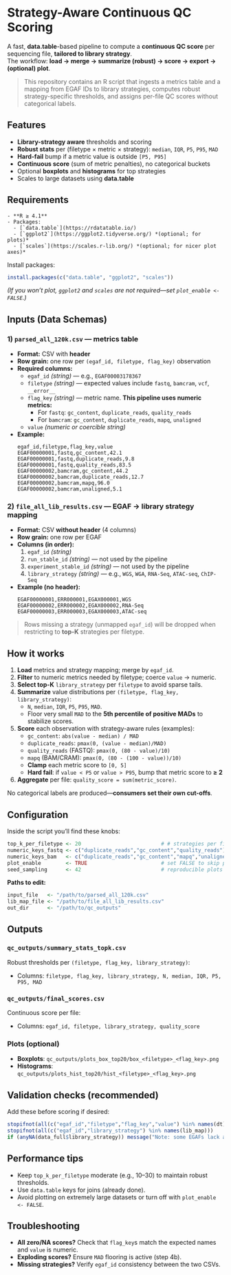 # Strategy-Aware Continuous QC Scoring

A fast, **data.table**-based pipeline to compute a **continuous QC score** per sequencing file, **tailored to library strategy**.  
The workflow: **load → merge → summarize (robust) → score → export → (optional) plot**.

> This repository contains an R script that ingests a metrics table and a mapping from EGAF IDs to library strategies, computes robust strategy-specific thresholds, and assigns per-file QC scores without categorical labels.

## Features

- **Library-strategy aware** thresholds and scoring
- **Robust stats** per (filetype × metric × strategy): `median`, `IQR`, `P5`, `P95`, `MAD`
- **Hard-fail** bump if a metric value is outside `[P5, P95]`
- **Continuous score** (sum of metric penalties), no categorical buckets
- Optional **boxplots** and **histograms** for top strategies
- Scales to large datasets using **data.table**


## Requirements
```
- **R ≥ 4.1**
- Packages:
  - [`data.table`](https://rdatatable.io/)
  - [`ggplot2`](https://ggplot2.tidyverse.org/) *(optional; for plots)*
  - [`scales`](https://scales.r-lib.org/) *(optional; for nicer plot axes)*
```
Install packages:

```r
install.packages(c("data.table", "ggplot2", "scales"))
```

 *(If you won’t plot, `ggplot2` and `scales` are not required—set `plot_enable <- FALSE`.)*

## Inputs (Data Schemas)

### 1) `parsed_all_120k.csv` — **metrics table**
- **Format:** CSV with **header**
- **Row grain:** one row per `(egaf_id, filetype, flag_key)` observation
- **Required columns:**
  - `egaf_id` *(string)* — e.g., `EGAF00003178367`
  - `filetype` *(string)* — expected values include `fastq`, `bamcram`, `vcf`, `__error__`
  - `flag_key` *(string)* — metric name. **This pipeline uses numeric metrics:**
    - For `fastq`: `gc_content`, `duplicate_reads`, `quality_reads`
    - For `bamcram`: `gc_content`, `duplicate_reads`, `mapq`, `unaligned`
  - `value` *(numeric or coercible string)*
- **Example:**
  ```csv
  egaf_id,filetype,flag_key,value
  EGAF00000001,fastq,gc_content,42.1
  EGAF00000001,fastq,duplicate_reads,9.8
  EGAF00000001,fastq,quality_reads,83.5
  EGAF00000002,bamcram,gc_content,44.2
  EGAF00000002,bamcram,duplicate_reads,12.7
  EGAF00000002,bamcram,mapq,96.0
  EGAF00000002,bamcram,unaligned,5.1
  ```

### 2) `file_all_lib_results.csv` — **EGAF → library strategy mapping**
- **Format:** CSV **without header** (4 columns)
- **Row grain:** one row per EGAF
- **Columns (in order):**
  1. `egaf_id` *(string)*
  2. `run_stable_id` *(string)* — not used by the pipeline
  3. `experiment_stable_id` *(string)* — not used by the pipeline
  4. `library_strategy` *(string)* — e.g., `WGS`, `WGA`, `RNA-Seq`, `ATAC-seq`, `ChIP-Seq`
- **Example (no header):**
  ```csv
  EGAF00000001,ERR000001,EGAX000001,WGS
  EGAF00000002,ERR000002,EGAX000002,RNA-Seq
  EGAF00000003,ERR000003,EGAX000003,ATAC-seq
  ```

> Rows missing a strategy (unmapped `egaf_id`) will be dropped when restricting to **top-K** strategies per filetype.


## How it works

1. **Load** metrics and strategy mapping; merge by `egaf_id`.
2. **Filter** to numeric metrics needed by filetype; coerce `value` → numeric.
3. **Select top-K** `library_strategy` per `filetype` to avoid sparse tails.
4. **Summarize** value distributions per `(filetype, flag_key, library_strategy)`:
   - `N`, `median`, `IQR`, `P5`, `P95`, `MAD`.
   - Floor very small `MAD` to the **5th percentile of positive MADs** to stabilize scores.
5. **Score** each observation with strategy-aware rules (examples):
   - `gc_content`: `abs(value - median) / MAD`
   - `duplicate_reads`: `pmax(0, (value - median)/MAD)`
   - `quality_reads` (FASTQ): `pmax(0, (80 - value)/10)`
   - `mapq` (BAM/CRAM): `pmax(0, (80 - (100 - value))/10)`
   - **Clamp** each metric score to `[0, 5]`
   - **Hard fail**: if `value < P5` or `value > P95`, bump that metric score to **≥ 2**
6. **Aggregate** per file: `quality_score = sum(metric_score)`.

No categorical labels are produced—**consumers set their own cut-offs**.


## Configuration

Inside the script you’ll find these knobs:

```r
top_k_per_filetype <- 20                          # # strategies per filetype to keep
numeric_keys_fastq <- c("duplicate_reads","gc_content","quality_reads")
numeric_keys_bam   <- c("duplicate_reads","gc_content","mapq","unaligned")
plot_enable        <- TRUE                        # set FALSE to skip plotting
seed_sampling      <- 42                          # reproducible plots
```

**Paths to edit:**
```r
input_file   <- "/path/to/parsed_all_120k.csv"
lib_map_file <- "/path/to/file_all_lib_results.csv"
out_dir      <- "/path/to/qc_outputs"
```

## Outputs

### `qc_outputs/summary_stats_topk.csv`
Robust thresholds per `(filetype, flag_key, library_strategy)`:
- Columns: `filetype, flag_key, library_strategy, N, median, IQR, P5, P95, MAD`

### `qc_outputs/final_scores.csv`
Continuous score per file:
- Columns: `egaf_id, filetype, library_strategy, quality_score`

### Plots (optional)
- **Boxplots**: `qc_outputs/plots_box_top20/box_<filetype>_<flag_key>.png`
- **Histograms**: `qc_outputs/plots_hist_top20/hist_<filetype>_<flag_key>.png`


## Validation checks (recommended)

Add these before scoring if desired:

```r
stopifnot(all(c("egaf_id","filetype","flag_key","value") %in% names(dt)))
stopifnot(all(c("egaf_id","library_strategy") %in% names(lib_map)))
if (anyNA(data_full$library_strategy)) message("Note: some EGAFs lack a mapped library_strategy.")
```


## Performance tips

- Keep `top_k_per_filetype` moderate (e.g., 10–30) to maintain robust thresholds.
- Use `data.table` keys for joins (already done).
- Avoid plotting on extremely large datasets or turn off with `plot_enable <- FALSE`.

## Troubleshooting

- **All zero/NA scores?** Check that `flag_key`s match the expected names and `value` is numeric.
- **Exploding scores?** Ensure `MAD` flooring is active (step 4b).
- **Missing strategies?** Verify `egaf_id` consistency between the two CSVs.

